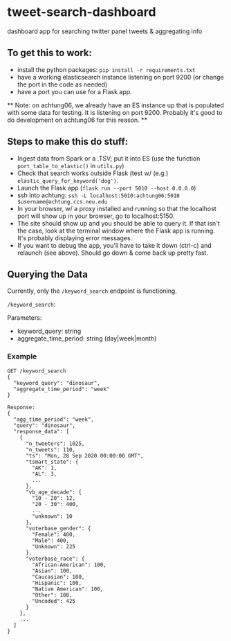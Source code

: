# tweet-search-dashboard
dashboard app for searching twitter panel tweets &amp; aggregating info

## To get this to work:
- install the python packages: `pip install -r requirements.txt`
- have a working elasticsearch instance listening on port 9200 (or change the port in the code as needed)
- have a port you can use for a Flask app.

** Note: on achtung06, we already have an ES instance up that is populated with some data for testing. 
It is listening on port 9200. Probably it's good to do development on achtung06 for this reason.
** 

## Steps to make this do stuff:
- Ingest data from Spark or a .TSV; put it into ES (use the function `port_table_to_elastic()` in `utils.py`)
- Check that search works outside Flask (test w/ (e.g.) `elastic_query_for_keyword('dog')`. 
- Launch the Flask app (`flask run --port 5010 --host 0.0.0.0`)
- ssh into achtung: `ssh -L localhost:5010:achtung06:5010 $username@achtung.ccs.neu.edu`
- In your browser, w/ a proxy installed and running so that the localhost port will show up in your browser, go to localhost:5150.
- The site should show up and you should be able to query it. If that isn't the case, look at the terminal window where the Flask app is running. It's probably displaying error messages.
- If you want to debug the app, you'll have to take it down (ctrl-c) and relaunch (see above). Should go down & come back up pretty fast.

## Querying the Data
Currently, only the `/keyword_search` endpoint is functioning.

`/keyword_search`:

Parameters:
- keyword_query: string
- aggregate_time_period: string (day|week|month)


### Example
```
GET /keyword_search
{
  "keyword_query": "dinosaur",
  "aggregate_time_period": "week"
}
```
```
Response:
{
  "agg_time_period": "week",
  "query": "dinosaur",
  "response_data": [
    {
      "n_tweeters": 1025,
      "n_tweets": 110,
      "ts": "Mon, 28 Sep 2020 00:00:00 GMT",
      "tsmart_state": {
        "AK": 1,
        "AL": 3,
        ...
      },
      "vb_age_decade": {
        "10 - 20": 12,
        "20 - 30": 400,
        ...
        "unknown": 10
      },
      "voterbase_gender": {
        "Female": 400,
        "Male": 400,
        "Unknown": 225
      },
      "voterbase_race": {
        "African-American": 100,
        "Asian": 100,
        "Caucasian": 100,
        "Hispanic": 100,
        "Native American": 100,
        "Other": 100,
        "Uncoded": 425
      }
    },
    ...
  ]
}
```
